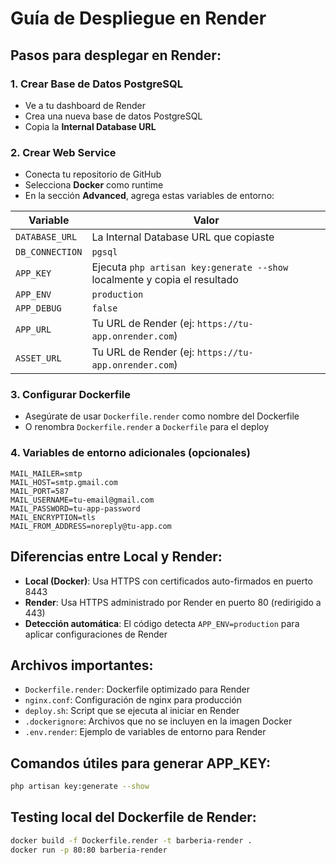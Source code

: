 # Guía de Despliegue en Render

## Pasos para desplegar en Render:

### 1. Crear Base de Datos PostgreSQL
- Ve a tu dashboard de Render
- Crea una nueva base de datos PostgreSQL 
- Copia la **Internal Database URL**

### 2. Crear Web Service
- Conecta tu repositorio de GitHub
- Selecciona **Docker** como runtime
- En la sección **Advanced**, agrega estas variables de entorno:

| Variable | Valor |
|----------|-------|
| `DATABASE_URL` | La Internal Database URL que copiaste |
| `DB_CONNECTION` | `pgsql` |
| `APP_KEY` | Ejecuta `php artisan key:generate --show` localmente y copia el resultado |
| `APP_ENV` | `production` |
| `APP_DEBUG` | `false` |
| `APP_URL` | Tu URL de Render (ej: `https://tu-app.onrender.com`) |
| `ASSET_URL` | Tu URL de Render (ej: `https://tu-app.onrender.com`) |

### 3. Configurar Dockerfile
- Asegúrate de usar `Dockerfile.render` como nombre del Dockerfile
- O renombra `Dockerfile.render` a `Dockerfile` para el deploy

### 4. Variables de entorno adicionales (opcionales)
```
MAIL_MAILER=smtp
MAIL_HOST=smtp.gmail.com
MAIL_PORT=587
MAIL_USERNAME=tu-email@gmail.com
MAIL_PASSWORD=tu-app-password
MAIL_ENCRYPTION=tls
MAIL_FROM_ADDRESS=noreply@tu-app.com
```

## Diferencias entre Local y Render:

- **Local (Docker)**: Usa HTTPS con certificados auto-firmados en puerto 8443
- **Render**: Usa HTTPS administrado por Render en puerto 80 (redirigido a 443)
- **Detección automática**: El código detecta `APP_ENV=production` para aplicar configuraciones de Render

## Archivos importantes:
- `Dockerfile.render`: Dockerfile optimizado para Render
- `nginx.conf`: Configuración de nginx para producción
- `deploy.sh`: Script que se ejecuta al iniciar en Render
- `.dockerignore`: Archivos que no se incluyen en la imagen Docker
- `.env.render`: Ejemplo de variables de entorno para Render

## Comandos útiles para generar APP_KEY:
```bash
php artisan key:generate --show
```

## Testing local del Dockerfile de Render:
```bash
docker build -f Dockerfile.render -t barberia-render .
docker run -p 80:80 barberia-render
```
